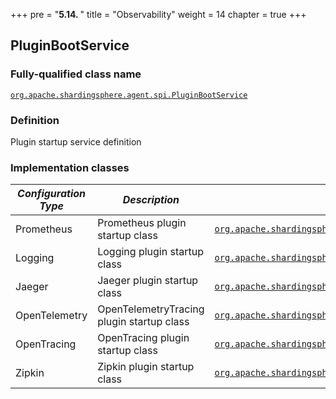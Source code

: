 +++
pre = "<b>5.14. </b>"
title = "Observability"
weight = 14
chapter = true
+++

## PluginBootService

### Fully-qualified class name

[`org.apache.shardingsphere.agent.spi.PluginBootService`](https://github.com/apache/shardingsphere/blob/master/agent/api/src/main/java/org/apache/shardingsphere/agent/spi/PluginBootService.java)

### Definition

Plugin startup service definition

### Implementation classes

| *Configuration Type* | *Description*                             | *Fully-qualified class name* |
| -------------------- | ----------------------------------------- | ---------------------------- |
| Prometheus           | Prometheus plugin startup class           | [`org.apache.shardingsphere.agent.plugin.metrics.prometheus.PrometheusPluginBootService`](https://github.com/apache/shardingsphere/blob/master/agent/plugins/metrics/type/prometheus/src/main/java/org/apache/shardingsphere/agent/plugin/metrics/prometheus/PrometheusPluginBootService.java) |
| Logging              | Logging plugin startup class              | [`org.apache.shardingsphere.agent.plugin.logging.file.FileLoggingPluginBootService`](https://github.com/apache/shardingsphere/blob/master/agent/plugins/logging/type/file/src/main/java/org/apache/shardingsphere/agent/plugin/logging/file/FileLoggingPluginBootService.java) |
| Jaeger               | Jaeger plugin startup class               | [`org.apache.shardingsphere.agent.plugin.tracing.jaeger.JaegerTracingPluginBootService`](https://github.com/apache/shardingsphere/blob/master/agent/plugins/tracing/type/jaeger/src/main/java/org/apache/shardingsphere/agent/plugin/tracing/jaeger/JaegerTracingPluginBootService.java) |
| OpenTelemetry        | OpenTelemetryTracing plugin startup class | [`org.apache.shardingsphere.agent.plugin.tracing.opentelemetry.OpenTelemetryTracingPluginBootService`](https://github.com/apache/shardingsphere/blob/master/agent/plugins/tracing/type/opentelemetry/src/main/java/org/apache/shardingsphere/agent/plugin/tracing/opentelemetry/OpenTelemetryTracingPluginBootService.java) |
| OpenTracing          | OpenTracing plugin startup class          | [`org.apache.shardingsphere.agent.plugin.tracing.opentracing.OpenTracingPluginBootService`](https://github.com/apache/shardingsphere/blob/master/agent/plugins/tracing/type/opentracing/src/main/java/org/apache/shardingsphere/agent/plugin/tracing/opentracing/OpenTracingPluginBootService.java) |
| Zipkin               | Zipkin plugin startup class               | [`org.apache.shardingsphere.agent.plugin.tracing.zipkin.ZipkinTracingPluginBootService`](https://github.com/apache/shardingsphere/blob/master/agent/plugins/tracing/type/zipkin/src/main/java/org/apache/shardingsphere/agent/plugin/tracing/zipkin/ZipkinTracingPluginBootService.java) |
